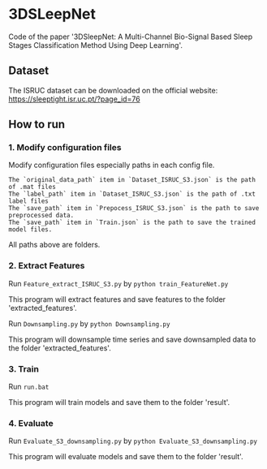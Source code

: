 # 3DSLeepNet

Code of the paper '3DSleepNet: A Multi-Channel Bio-Signal Based Sleep Stages Classification Method Using Deep Learning'.
## Dataset

The ISRUC dataset can be downloaded on the official website: https://sleeptight.isr.uc.pt/?page_id=76

## How to run
### 1. Modify configuration files

Modify configuration files especially paths in each config file.
    
    The `original_data_path` item in `Dataset_ISRUC_S3.json` is the path of .mat files
    The `label_path` item in `Dataset_ISRUC_S3.json` is the path of .txt label files
    The `save_path` item in `Prepocess_ISRUC_S3.json` is the path to save preprocessed data.
    The `save_path` item in `Train.json` is the path to save the trained model files.

All paths above are folders.

### 2. Extract Features

Run `Feature_extract_ISRUC_S3.py` by  `python train_FeatureNet.py`

This program will extract features and save features to the folder 'extracted_features'.

Run `Downsampling.py` by `python Downsampling.py`

This program will downsample time series and save downsampled data to the folder 'extracted_features'.

### 3. Train

Run `run.bat`

This program will train models and save them to the folder 'result'.

### 4. Evaluate

Run `Evaluate_S3_downsampling.py` by `python Evaluate_S3_downsampling.py`

This program will evaluate models and save them to the folder 'result'.
